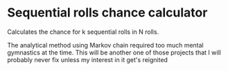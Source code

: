 # Sequential rolls chance calculator
 Calculates the chance for k sequential rolls in N rolls. 

The analytical method using Markov chain required too much mental gymnastics at the time.
This will be another one of those projects that I will probably never fix unless my interest in it get's reignited
